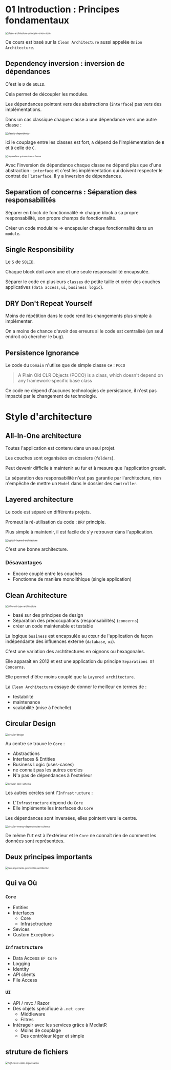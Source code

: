# 01 Introduction : Principes fondamentaux

<img src="assets/clean-architecture-principle-onion-style.png" alt="clean-architecture-principle-onion-style" style="zoom:50%;" />

Ce cours est basé sur la `Clean Architecture` aussi appelée `Onion Architecture`.



## Dependency inversion : inversion de dépendances

C'est le `D` de `SOLID`.

Cela permet de découpler les modules.

Les dépendances pointent vers des abstractions (`interface`) pas vers des implémentations.

Dans un cas classique chaque classe a une dépendance vers une autre classe :

<img src="assets/classic-dependency.png" alt="classic-dependency" style="zoom:50%;" />

ici le couplage entre les classes est fort, `A` dépend de l'implémentation de `B` et `B` celle de `C`.

<img src="assets/dependency-inversion-schema.png" alt="dependency-inversion-schema" style="zoom:50%;" />

Avec l'inversion de dépendance chaque classe ne dépend plus que d'une abstraction : `interface` et c'est les implémentation qui doivent respecter le contrat de l'`interface`. Il y a inversion de dépendances.



## Separation of concerns : Séparation des responsabilités

Séparer en block de fonctionnalité => chaque block a sa propre responsabilité, son propre champs de fonctionnalité.

Créer un code modulaire => encapsuler chaque fonctionnalité dans un `module`.



## Single Responsibility

Le `S` de `SOLID`.

Chaque block doit avoir une et une seule responsabilité encapsulée.

Séparer le code en plusieurs `classes` de petite taille et créer des couches applicatives (`data access`, `ui`, `business logic`).



## DRY Don't Repeat Yourself

Moins de répétition dans le code rend les changements plus simple à implémenter.

On a moins de chance d'avoir des erreurs si le code est centralisé (un seul endroit où chercher le bug).



## Persistence Ignorance

Le code du `Domain` n'utlise que de simple classe `C#` : `POCO`

> A Plain Old CLR Objects (POCO) is a class, which doesn't depend on any framework-specific base class

Ce code ne dépend d'aucunes technologies de persistance, il n'est pas impacté par le changement de technologie.



# Style d'architecture

## All-In-One architecture

Toutes l'application est contenu dans un seul projet.

Les couches sont organisées en dossiers (`folders`).

Peut devenir difficile à maintenir au fur et à mesure que l'application grossit.

La séparation des responsabilité n'est pas garantie par l'architecture, rien n'empêche de mettre un `Model` dans le dossier des `Controller`.



## Layered architecture

Le code est séparé en différents projets.

Promeut la ré-utilisation du code : `DRY` principle.

Plus simple à maintenir, il est facile de s'y retrouver dans l'application.

<img src="assets/typical-layered-architecture.png" alt="typical-layered-architecture" style="zoom:50%;" />

C'est une bonne architecture.

### Désavantages

- Encore couplé entre les couches
- Fonctionne de manière monolithique (single application)



## Clean Architecture

<img src="assets/different-type-architecture.png" alt="different-type-architecture" style="zoom:50%;" />

- basé sur des principes de design
- Séparation des préoccupations (responsabilités) (`concerns`)
- créer un code maintenable et testable

La logique `business` est encapsulée au cœur de l'application de façon indépendante des influences externe (`database`, `ui`).

C'est une variation des archtitectures en oignons ou hexagonales.

Elle apparaît en 2012 et est une application du principe `Separations Of Concerns`.

Elle permet d'être moins couplé que la `Layered architecture`.

La `Clean Architecture` essaye de donner le meilleur en termes de :

- testabilité
- maintenance
- scalabilité (mise à l'échelle)

## Circular Design

<img src="assets/circular-design.png" alt="circular-design" style="zoom:50%;" />

Au centre se trouve le `Core` :

- Abstractions
- Interfaces & Entities
- Business Logic (uses-cases)
- ne connait pas les autres cercles
- N'a pas de dépendances à l'extérieur

<img src="assets/circular-core-schema.png" alt="circular-core-schema" style="zoom:50%;" />

Les autres cercles sont l'`Infrastructure`  :

- L'`Infrastructure` dépend du `Core`
- Elle implémente les interfaces du `Core`

Les dépendances sont inversées, elles pointent vers le centre.

<img src="assets/circular-inversy-dependencies-schema.png" alt="circular-inversy-dependencies-schema" style="zoom:50%;" />

De même l'`UI` est à l'extérieur et le `Core` ne connaît rien de comment les données sont représentées.



## Deux principes importants

<img src="assets/two-importants-pronciples-architectur.png" alt="two-importants-pronciples-architectur" style="zoom:50%;" />



## Qui va Où

### `Core`

- Entities
- Interfaces
  - Core
  - Infrasctructure
- Sevices
- Custom Exceptions



### `Infrastructure`

- Data Access `EF Core`
- Logging
- Identity
- API clients
- File Access



### `UI`

- API / mvc / Razor
- Des objets spécifique à `.net core`
  - Middleware
  - Filtres
- Intérageir avec les services grâce à MediatR
  - Moins de couplage
  - Des contrôleur léger et simple



## struture de fichiers

<img src="assets/high-level-code-organisation.png" alt="high-level-code-organisation" style="zoom:50%;" />










